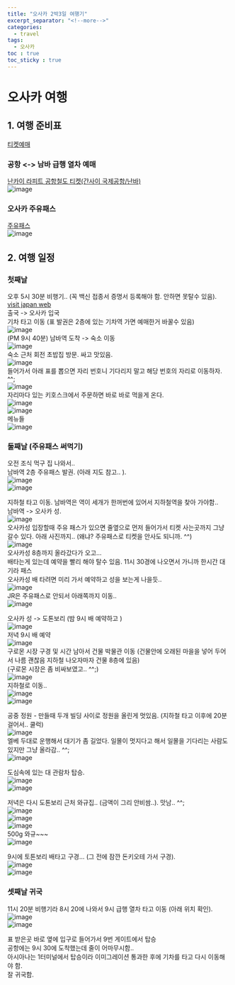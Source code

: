 ```yaml
---
title: "오사카 2박3일 여행기"
excerpt_separator: "<!--more-->"
categories:
  - travel
tags:
  - 오사카 
toc : true
toc_sticky : true
---
```


# 오사카 여행

## 1. 여행 준비표
[티켓예매](https://www.klook.com/ko/)    

### 공항 <-> 남바 급행 열차 예매
[난카이 라피트 공항철도 티켓(간사이 국제공항/난바)](https://www.klook.com/ko/activity/599-kansai-airport-namba-train-ticket-osaka/?spm=SearchResult.SearchResult_LIST&clickId=340cea5d43)   
![image](https://user-images.githubusercontent.com/1435846/234105864-d3dd2215-4d9e-42e8-b53f-8994d0d49928.png)   

### 오사카 주유패스  
[주유패스](https://www.klook.com/ko/activity/82312-amazing-pass-osaka/?spm=City.Popular%3Aany%3A%3AHotAct%3ACard_LIST&clickId=7618478f37)  
![image](https://user-images.githubusercontent.com/1435846/234105403-8ea569fa-e391-4118-8971-665050e47ecd.png)  

## 2. 여행 일정
### 첫째날 
오후 5시 30분 비행기.. (꼭 백신 접종서 증명서 등록해야 함. 안하면 못탈수 있음).   
[visit japan web](https://vjw-lp.digital.go.jp/ko/)   
출국 -> 오사카 입국    
기차 타고 이동 (표 발권은 2층에 있는 기차역 가면 예매한거 바꿀수 있음)    
![image](https://user-images.githubusercontent.com/1435846/234583871-17efc896-9da4-4c87-b917-c310743f9d11.png)    
(PM 9시 40분) 남바역 도착 -> 숙소 이동       
![image](https://user-images.githubusercontent.com/1435846/234584295-9a166c25-b3c3-4532-a8c3-e01fdc9dac24.png)    
숙소 근처 회전 초밥집 방문. 싸고 맛있음.       
![image](https://user-images.githubusercontent.com/1435846/234584559-3eec9e63-ab76-445f-85d9-4f7f06b0940e.png)    
들어가서 아래 표를 뽑으면 자리 번호니 기다리지 말고 해당 번호의 자리로 이동하자. ^^;    
![image](https://user-images.githubusercontent.com/1435846/234585132-3fb73f00-2265-43f2-b17e-78c0f3314343.png)    
자리마다 있는 키호스크에서 주문하면 바로 바로 먹을게 온다.    
![image](https://user-images.githubusercontent.com/1435846/234584828-c91d7c92-1b32-4e8b-8fa5-c13bab466b50.png)    
![image](https://user-images.githubusercontent.com/1435846/234585282-66bff90f-f493-40ee-b7ec-a188de7f2af5.png)    
메뉴들    
![image](https://user-images.githubusercontent.com/1435846/234584979-77d98d26-1a71-4f2e-a6b4-5d6371367b0b.png)    

### 둘째날 (주유패스 써먹기)
오전 조식 먹구 집 나와서..        
남바역 2층 주유패스 발권. (아래 지도 참고.. ).    
![image](https://user-images.githubusercontent.com/1435846/234585572-cce4095c-8462-41e2-bfdf-82180798d978.png)    
![image](https://user-images.githubusercontent.com/1435846/234585669-bca0c5dd-a53d-4091-953e-75493ab11662.png)    

지하철 타고 이동. 남바역은 역이 세개가 한꺼번에 있어서 지하철역을 찾아 가야함..        
남바역 -> 오사카 성.     
![image](https://user-images.githubusercontent.com/1435846/234585945-5e0e9ecf-7eb2-4345-ae2b-9fdff0c08462.png)    
오사카성 입장할때 주유 패스가 있으면 줄옆으로 먼저 들어가서 티켓 사는곳까지 그냥 갈수 있다. 아래 사진까지.. (왜냐? 주유패스로 티켓을 안사도 되니까. ^^)    
![image](https://user-images.githubusercontent.com/1435846/234586382-8b0d1e34-41d3-4474-b8ab-4ce0c5de68f0.png)    
오사카성 8층까지 올라갔다가 오고...     
배타는게 있는데 예약을 빨리 해야 탈수 있음. 11시 30경에 나오면서 가니까 한시간 대기라 패스    
오사카성 배 타려면 미리 가서 예약하고 성을 보는게 나을듯..     
![image](https://user-images.githubusercontent.com/1435846/234586961-f2bc3a26-1127-4dcd-8c50-eae2ebb9cbd8.png)    
JR은 주유패스로 안되서 아래쪽까지 이동..     
![image](https://user-images.githubusercontent.com/1435846/234586736-c28ad6b9-06ad-4d72-81f1-df4321cb61f2.png)    

오사카 성 -> 도톤보리 (밤 9시 배 예약하고 )    
![image](https://user-images.githubusercontent.com/1435846/234587380-3e9e55c2-7136-4989-b555-72061e847e1a.png)    
저녁 9시 배 예약    
![image](https://user-images.githubusercontent.com/1435846/234587542-28702cea-5717-4145-b560-72b95a75db7d.png)    
구로몬 시장 구경 및 시간 남아서 건물 박물관 이동 (건물안에 오래된 마을을 넣어 두어서 나름 괜찮음 지하철 나오자마자 건물 8층에 있음)        
(구로몬 시장은 좀 비싸보였고.. ^^;)    
![image](https://user-images.githubusercontent.com/1435846/234588435-5b1dba6b-4424-4fec-add7-75ab93f6a290.png)    
지하철로 이동..     
![image](https://user-images.githubusercontent.com/1435846/234588319-60c0d737-7df5-49a5-89f2-9b00d13cdc5b.png)    
![image](https://user-images.githubusercontent.com/1435846/234588550-608d50e8-efc0-4bf2-bca7-d18620755621.png)    
    
공중 정원 - 만들때 두개 빌딩 사이로 정원을 올린게 멋있음. (지하철 타고 이후에 20분 걸어서.. 쿨럭)    
![image](https://user-images.githubusercontent.com/1435846/234588943-ef32fadf-d570-4470-b6b2-2ca5e3e54239.png)    
엘베 두대로 운행해서 대기가 좀 길었다. 일몰이 멋지다고 해서 일몰을 기다리는 사람도 있지만 그냥 올라감.. ^^;     
![image](https://user-images.githubusercontent.com/1435846/234588740-67aaeacb-d8e7-4598-b04a-99f888399747.png)    

도심속에 있는 대 관람차 탑승.       
![image](https://user-images.githubusercontent.com/1435846/234589174-c2a0195e-bba3-406b-ac43-0a650f55325c.png)    
![image](https://user-images.githubusercontent.com/1435846/234589887-48da1273-c3eb-4408-83fe-5e5dbe8e0f9b.png)    
    
저녁은 다시 도톤보리 근처 와규집.. (금액이 그리 안비쌈..).   맛남.. ^^;     
![image](https://user-images.githubusercontent.com/1435846/234589594-929920f5-ed6c-4d61-867c-3299b01fdac4.png)    
![image](https://user-images.githubusercontent.com/1435846/234589686-55f5b0f8-d631-49a2-aede-39d9ba63f6f6.png)    
![image](https://user-images.githubusercontent.com/1435846/234590081-c8c7afea-6e6b-49bd-9119-7d10db5485ce.png)    
500g 와규~~~    
![image](https://user-images.githubusercontent.com/1435846/234590196-a87f4630-8194-4b65-9019-cc788bc389a7.png)    
    
9시에 토톤보리 배타고 구경...  (그 전에 잠깐 돈키오테 가서 구경).     
![image](https://user-images.githubusercontent.com/1435846/234590482-0775088e-0c6f-4b46-be72-f8d62e7a8b32.png)    
![image](https://user-images.githubusercontent.com/1435846/234590558-304c9bd0-9702-4adb-b800-efa708903599.png)    


### 셋째날 귀국
11시 20분 비행기라 8시 20에 나와서 9시 급행 열차 타고 이동 (아래 위치 확인).      
![image](https://user-images.githubusercontent.com/1435846/234590795-d5281580-0876-42fb-b82c-273ed82c3071.png)    
![image](https://user-images.githubusercontent.com/1435846/234590940-68624a34-812a-4cca-884f-baea81fb9e30.png)    

표 받은곳 바로 옆에 입구로 들어가서 9번 게이트에서 탑승    
공항에는 9시 30에 도착했는데 줄이 어마무시함..         
아시아나는 1터미널에서 탑승이라 이미그레이션 통과한 후에 기차를 타고 다시 이동해야 함.        
잘 귀국함.        

